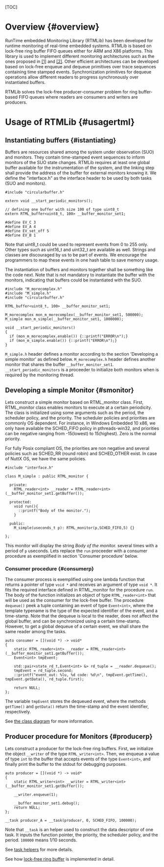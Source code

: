 [TOC]

Overview {#overview}
========================

RunTime embedded Monitoring Library (RTMLib) has been developed for runtime monitoring of real-time embedded systems. RTMLib is based on lock-free ring buffer FIFO queues either for ARM and X86 platforms. This library is used to implement different monitoring architectures such as the ones proposed in [[1]](http://link.springer.com/chapter/10.1007%2F978-3-319-19584-1_5) and [[2]](http://link.springer.com/chapter/10.1007%2F978-3-319-08311-7_6). Other efficient architectures can be developed based on lock-free enqueue and dequeue primitives over trace sequences containing time stamped events. Synchronization primitives for dequeue operations allow different readers to progress synchronously over instantiated buffers.

RTMLib solves the lock-free producer-consumer problem for ring buffer-based FIFO queues where readers are consumers and writers are producers.

Usage of RTMLib {#usagertml}
========================

Instantiating buffers {#istantiating}
-----------------------------

Buffers are resources shared among the system under observation (SUO) and monitors. They contain time-stamped event sequences to inform monitors of the SUO state changes. RTMLib requires at least one global buffer available for the instrumentation of the system, and the linking step shall provide the address of the buffer for external monitors knowing it. We define the "interface.h" as the interface header to be used by both tasks (SUO and monitors).

~~~~~~~~~~~~~~~~~~~~~{.cpp}
#include "circularbuffer.h"

extern void __start_periodic_monitors();

// defining one buffer with size 100 of type uint8_t
extern RTML_buffer<uint8_t, 100> __buffer_monitor_set1;

#define EV_C 3
#define EV_A 4
#define EV_set_off 5
#define EV_B 1
~~~~~~~~~~~~~~~~~~~~~
Note that uint8_t could be used to represent events from 0 to 255 only. Other types such as uint16_t and uint32_t are available as well. Strings and classes are discouraged by us to be part of events. We encourage the programmers to map these events in one hash table to save memory usage.

The instantiation of buffers and monitors together shall be something like the code next. Note that is not mandatory to instantiate the buffer with the monitors, indicating that buffers could be instantiated with the SUO.
~~~~~~~~~~~~~~~~~~~~~{.cpp}
#include "M_morecomplex.h"
#include "M_simple.h"
#include "circularbuffer.h"

RTML_buffer<uint8_t, 100> __buffer_monitor_set1;

M_morecomplex mon_m_morecomplex(__buffer_monitor_set1, 500000);
M_simple mon_m_simple(__buffer_monitor_set1, 1000000);

void __start_periodic_monitors()
{
  if (mon_m_morecomplex.enable()) {::printf("ERROR\n");}
  if (mon_m_simple.enable()) {::printf("ERROR\n");}
}
~~~~~~~~~~~~~~~~~~~~~
`M_simple.h` header defines a monitor according to the section 'Developing a simple monitor' as defined below. `M_morecomplex.h` header defines another monitor that shares the buffer `__buffer_monitor_set1`. `__start_periodic_monitors` is a proceeder to initialize both monitors when is required by the monitoring thread.


Developing a simple Monitor {#smonitor}
-----------------------------
Lets construct a simple monitor based on RTML_monitor class. First, RTML_monitor class enables monitors to execute at a certain periodicity. The class is initialized using some arguments such as the period, the scheduler policy, and the priority. The scheduler policies and priorities are commonly OS dependent. For instance, in Windows Embedded 10 x86, we only have available the SCHED_FIFO policy in pthreads-win32, and priorities can be negative ranging from -15(lowest) to 15(highest). Zero is the normal priority.

For fully Posix compliant OS, the priorities are non negative and several policies such as SCHED_RR (round robin) and SCHED_OTHER exist. In case of NuttX OS, we have the same policies.
~~~~~~~~~~~~~~~~~~~~~{.cpp}
#include "interface.h"

class M_simple : public RTML_monitor {

  private:
    RTML_reader<int> __reader = RTML_reader<int>(__buffer_monitor_set1.getBuffer());

  protected:
    void run(){
      ::printf("Body of the monitor.");
    }

  public:
    M_simple(useconds_t p): RTML_monitor(p,SCHED_FIFO,5) {}

};
~~~~~~~~~~~~~~~~~~~~~
This monitor will display the string *Body of the monitor.* several times with a period of `p` useconds. Lets replace the `run` proceeder with a consumer procedure as exemplified in section 'Consumer procedure' below.

### Consumer procedure {#consumerp}

The consumer process is exemplified using one lambda function that returns a pointer of type `void *` and receives an argument of type `void *`. It fits the required interface defined in RTML_monitor for the procedure `run`. The body of the function initializes an object of type `RTML_reader<int>` that will be used as the consumer for the lock-free buffer. The procedure `dequeue()` peek a tuple containing an event of type `Event<int>`, where the template typename is the type of the expected identifier of the event, and a time-stamp. Note that the dequeue is local to the reader, does not affect the global buffer, and can be synchronized using a certain time-stamp. However, to get a global dequeue of a certain event, we shall share the same reader among the tasks.

~~~~~~~~~~~~~~~~~~~~~{.cpp}
auto consumer = [](void *) -> void*
{
	static RTML_reader<int> __reader = RTML_reader<int>(__buffer_monitor_set1.getBuffer());
	Event<int> tmpEvent;

	std::pair<state_rd_t,Event<int> &> rd_tuple = __reader.dequeue();
	tmpEvent = rd_tuple.second;
	::printf("event_out: %lu, %d code: %d\n", tmpEvent.getTime(), tmpEvent.getData(), rd_tuple.first);

	return NULL;
};
~~~~~~~~~~~~~~~~~~~~~

The variable `tmpEvent` stores the dequeued event, where the methods `getTime()` and `getData()` return the time-stamp and the event identifier, respectively.

See [the class diagram](other.md) for more information.

## Producer procedure for Monitors {#producerp}

Lets construct a producer for the lock-free ring buffers. First, we initialize the object `__writer` of the type `RTML_writer<int>`. Then, we enqueue a value of type `int` to the buffer that accepts events of the type `Event<int>`, and finally print the buffer to the stdout for debugging purposes.

~~~~~~~~~~~~~~~~~~~~~{.cpp}
auto producer = [](void *) -> void*
{
	static RTML_writer<int> __writer = RTML_writer<int>(__buffer_monitor_set1.getBuffer());

	__writer.enqueue(1);

	__buffer_monitor_set1.debug();
	return NULL;
};

__task producer_A = __task(producer, 0, SCHED_FIFO, 100000);
~~~~~~~~~~~~~~~~~~~~~

Note that `__task` is an helper used to construct the data descriptor of one task. It inputs the function pointer, the priority, the scheduler policy, and the period. `100000` means 1/10 seconds.

See [task helpers](task_helpers.md) for more details.

See how [lock-free ring buffer](lock_free.md) is implemented in detail.

